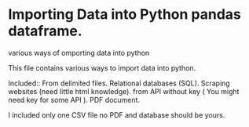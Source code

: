 # Importing Data into Python pandas dataframe.
various ways of omporting data into python

This file contains various ways to import data into python.

Included::
  From delimited files.
  Relational databases (SQL).
  Scraping websites (need little html knowledge).
  from API without key ( You might need key for some API ).
  PDF document.
  
  
I included only one CSV file no PDF and database should be yours.
